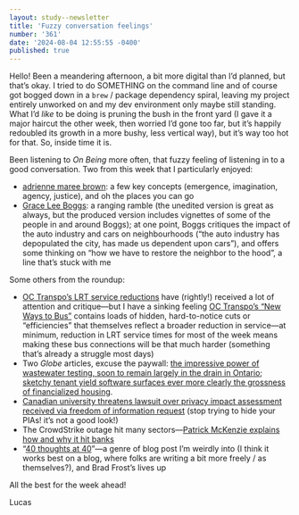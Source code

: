 ```yaml
---
layout: study--newsletter
title: 'Fuzzy conversation feelings'
number: '361'
date: '2024-08-04 12:55:55 -0400'
published: true
---
```


Hello! Been a meandering afternoon, a bit more digital than I’d planned, but that’s okay. I tried to do SOMETHING on the command line and of course got bogged down in a `brew` / package dependency spiral, leaving my project entirely unworked on and my dev environment only maybe still standing. What I’d _like_ to be doing is pruning the bush in the front yard (I gave it a major haircut the other week, then worried I’d gone too far, but it’s happily redoubled its growth in a more bushy, less vertical way), but it’s way too hot for that. So, inside time it is.

Been listening to _On Being_ more often, that fuzzy feeling of listening in to a good conversation. Two from this week that I particularly enjoyed:

- [adrienne maree brown](https://onbeing.org/programs/adrienne-maree-brown-on-radical-imagination-and-moving-towards-life/): a few key concepts (emergence, imagination, agency, justice), and oh the places you can go
- [Grace Lee Boggs](https://onbeing.org/programs/grace-lee-boggs-a-century-in-the-world/): a ranging ramble (the unedited version is great as always, but the produced version includes vignettes of some of the people in and around Boggs); at one point, Boggs critiques the impact of the auto industry and cars on neighbourhoods (“the auto industry has depopulated the city, has made us dependent upon cars”), and offers some thinking on “how we have to restore the neighbor to the hood”, a line that’s stuck with me

Some others from the roundup:

- [OC Transpo’s LRT service reductions](https://www.cbc.ca/news/canada/ottawa/lrt-service-cuts-spark-anger-among-riders-councillors-1.7284905) have (rightly!) received a lot of attention and critique—but I have a sinking feeling [OC Transpo’s “New Ways to Bus”](https://www.octranspo.com/en/plan-your-trip/service-changes/new-ways-to-bus) contains loads of hidden, hard-to-notice cuts or “efficiencies” that themselves reflect a broader reduction in service—at minimum, reduction in LRT service times for most of the week means making these bus connections will be that much harder (something that’s already a struggle most days)
- Two _Globe_ articles, excuse the paywall: [the impressive power of wastewater testing, soon to remain largely in the drain in Ontario](https://www.theglobeandmail.com/canada/article-ontario-wastewater-surveillance-initiative-covid-19/); [sketchy tenant yield software surfaces ever more clearly the grossness of financialized housing](https://www.theglobeandmail.com/real-estate/article-tenant-groups-call-for-scrutiny-of-american-software-company-after-us/).
- [Canadian university threatens lawsuit over privacy impact assessment received via freedom of information request](https://pluralistic.net/2024/08/01/eruditio-libertas-est/) (stop trying to hide your PIAs! it’s not a good look!)
- The CrowdStrike outage hit many sectors—[Patrick McKenzie explains how and why it hit banks](https://www.bitsaboutmoney.com/archive/crowdstrike-bug-hit-banks-hard/)
- “[40 thoughts at 40](https://bradfrost.com/blog/post/40-thoughts-at-40/)”—a genre of blog post I’m weirdly into (I think it works best on a blog, where folks are writing a bit more freely / as themselves?), and Brad Frost’s lives up

All the best for the week ahead!

Lucas